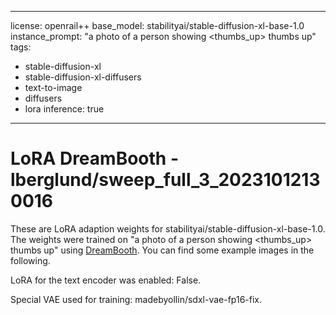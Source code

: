 
---
license: openrail++
base_model: stabilityai/stable-diffusion-xl-base-1.0
instance_prompt: "a photo of a person showing <thumbs_up> thumbs up"
tags:
- stable-diffusion-xl
- stable-diffusion-xl-diffusers
- text-to-image
- diffusers
- lora
inference: true
---
    
# LoRA DreamBooth - lberglund/sweep_full_3_20231012130016

These are LoRA adaption weights for stabilityai/stable-diffusion-xl-base-1.0. The weights were trained on "a photo of a person showing <thumbs_up> thumbs up" using [DreamBooth](https://dreambooth.github.io/). You can find some example images in the following. 



LoRA for the text encoder was enabled: False.

Special VAE used for training: madebyollin/sdxl-vae-fp16-fix.
